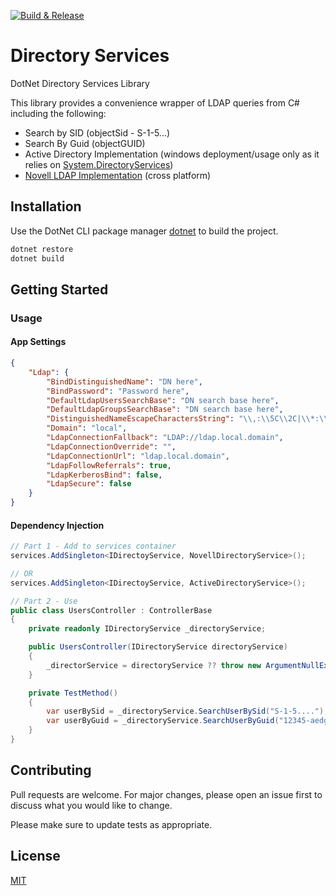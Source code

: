 [![Build & Release](https://github.com/maiorsi/directory-services/actions/workflows/workflow.yml/badge.svg)](https://github.com/maiorsi/directory-services/actions/workflows/workflow.yml)

# Directory Services

DotNet Directory Services Library

This library provides a convenience wrapper of LDAP queries from C# including the following:
* Search by SID (objectSid - S-1-5...)
* Search By Guid (objectGUID)
* Active Directory Implementation (windows deployment/usage only as it relies on [System.DirectoryServices](https://learn.microsoft.com/en-us/dotnet/api/system.directoryservices?view=dotnet-plat-ext-7.0))
* [Novell LDAP Implementation](https://github.com/dsbenghe/Novell.Directory.Ldap.NETStandard) (cross platform)

## Installation

Use the DotNet CLI package manager [dotnet](https://learn.microsoft.com/en-us/dotnet/core/tools/) to build the project.

```bash
dotnet restore
dotnet build
```

## Getting Started

### Usage

#### App Settings
```json
{
    "Ldap": {
        "BindDistinguishedName": "DN here",
        "BindPassword": "Password here",
        "DefaultLdapUsersSearchBase": "DN search base here",
        "DefaultLdapGroupsSearchBase": "DN search base here",
        "DistinguishedNameEscapeCharactersString": "\\,:\\5C\\2C|\\*:\\5C\\2A|\\(:\\5C\\28|\\):\\5C\\29|\\\\:\\5C\\5C",
        "Domain": "local",
        "LdapConnectionFallback": "LDAP://ldap.local.domain",
        "LdapConnectionOverride": "",
        "LdapConnectionUrl": "ldap.local.domain",
        "LdapFollowReferrals": true,
        "LdapKerberosBind": false,
        "LdapSecure": false
    }
}
```

#### Dependency Injection
```c#
// Part 1 - Add to services container
services.AddSingleton<IDirectoyService, NovellDirectoryService>();

// OR
services.AddSingleton<IDirectoyService, ActiveDirectoryService>();

// Part 2 - Use
public class UsersController : ControllerBase
{
    private readonly IDirectoryService _directoryService;

    public UsersController(IDirectoryService directoryService)
    {
        _directorService = directoryService ?? throw new ArgumentNullException(nameof(directorService));
    }

    private TestMethod()
    {
        var userBySid = _directoryService.SearchUserBySid("S-1-5....");
        var userByGuid = _directoryService.SearchUserByGuid("12345-aedgf234...");
    }
}
```

## Contributing

Pull requests are welcome. For major changes, please open an issue first
to discuss what you would like to change.

Please make sure to update tests as appropriate.

## License

[MIT](https://choosealicense.com/licenses/mit/)
